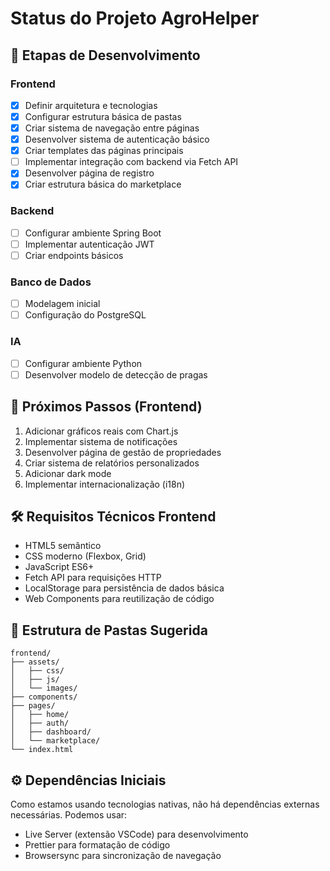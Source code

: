 # Status do Projeto AgroHelper

## 🚀 Etapas de Desenvolvimento

### Frontend
- [x] Definir arquitetura e tecnologias
- [x] Configurar estrutura básica de pastas
- [x] Criar sistema de navegação entre páginas
- [x] Desenvolver sistema de autenticação básico
- [x] Criar templates das páginas principais
- [ ] Implementar integração com backend via Fetch API
- [x] Desenvolver página de registro
- [x] Criar estrutura básica do marketplace

### Backend
- [ ] Configurar ambiente Spring Boot
- [ ] Implementar autenticação JWT
- [ ] Criar endpoints básicos

### Banco de Dados
- [ ] Modelagem inicial
- [ ] Configuração do PostgreSQL

### IA
- [ ] Configurar ambiente Python
- [ ] Desenvolver modelo de detecção de pragas

## 📅 Próximos Passos (Frontend)

1. Adicionar gráficos reais com Chart.js
2. Implementar sistema de notificações
3. Desenvolver página de gestão de propriedades
4. Criar sistema de relatórios personalizados
5. Adicionar dark mode
6. Implementar internacionalização (i18n)

## 🛠️ Requisitos Técnicos Frontend

- HTML5 semântico
- CSS moderno (Flexbox, Grid)
- JavaScript ES6+
- Fetch API para requisições HTTP
- LocalStorage para persistência de dados básica
- Web Components para reutilização de código

## 📂 Estrutura de Pastas Sugerida

```
frontend/
├── assets/
│   ├── css/
│   ├── js/
│   └── images/
├── components/
├── pages/
│   ├── home/
│   ├── auth/
│   ├── dashboard/
│   └── marketplace/
└── index.html
```

## ⚙️ Dependências Iniciais

Como estamos usando tecnologias nativas, não há dependências externas necessárias. Podemos usar:

- Live Server (extensão VSCode) para desenvolvimento
- Prettier para formatação de código
- Browsersync para sincronização de navegação
